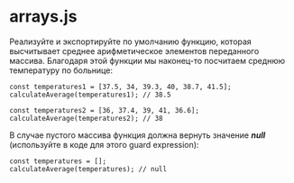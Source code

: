 # arrays.js #
Реализуйте и экспортируйте по умолчанию функцию, которая высчитывает среднее арифметическое элементов переданного массива. Благодаря этой функции мы наконец-то посчитаем среднюю температуру по больнице:

```
const temperatures1 = [37.5, 34, 39.3, 40, 38.7, 41.5];
calculateAverage(temperatures1); // 38.5
 
const temperatures2 = [36, 37.4, 39, 41, 36.6];
calculateAverage(temperatures2); // 38
```
В случае пустого массива функция должна вернуть значение ***null*** (используйте в коде для этого guard expression):

```
const temperatures = [];
calculateAverage(temperatures); // null
```
